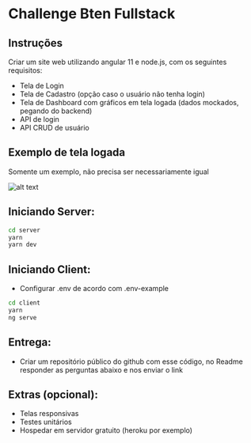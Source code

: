 # Challenge Bten Fullstack

## Instruções

Criar um site web utilizando angular 11 e node.js, com os seguintes requisitos:

- Tela de Login
- Tela de Cadastro (opção caso o usuário não tenha login)
- Tela de Dashboard com gráficos em tela logada (dados mockados, pegando do backend)
- API de login
- API CRUD de usuário

## Exemplo de tela logada
Somente um exemplo, não precisa ser necessariamente igual


![alt text](https://res.cloudinary.com/hew4hghip/image/upload/v1619198749/geral/Challenge_bten_front.png)

## Iniciando Server:

```sh
cd server
yarn
yarn dev
```

## Iniciando Client:

- Configurar .env de acordo com .env-example

```sh
cd client
yarn
ng serve
```

## Entrega:

- Criar um repositório público do github com esse código, no Readme responder as perguntas abaixo e nos enviar o link

## Extras (opcional): 
- Telas responsivas
- Testes unitários
- Hospedar em servidor gratuito (heroku por exemplo)